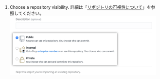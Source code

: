 1. Choose a repository visibility. 詳細は「[リポジトリの可視性について](/github/creating-cloning-and-archiving-repositories/about-repository-visibility)」を参照してください。 ![リポジトリの可視性を選択するラジオボタン](/assets/images/help/repository/create-repository-public-private.png)
